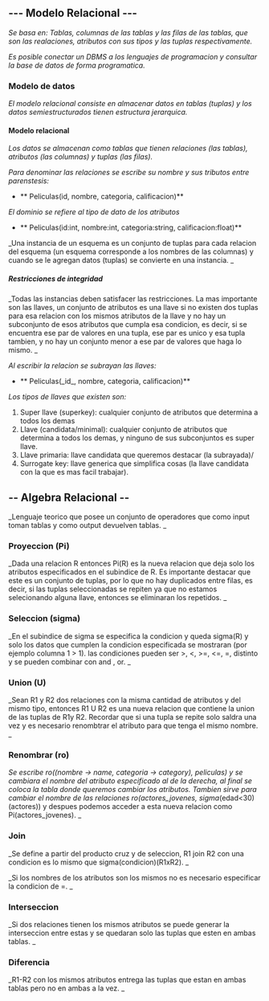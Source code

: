 ## --- Modelo Relacional --- ##

_Se basa en: Tablas, columnas de las tablas y las filas de las tablas, que son las realaciones, atributos con sus tipos y las tuplas respectivamente._

_Es posible conectar un DBMS a los lenguajes de programacion y consultar la base de datos de forma programatica._

### Modelo de datos

_El modelo relacional consiste en almacenar datos en tablas (tuplas) y los datos semiestructurados tienen estructura jerarquica._

#### Modelo relacional

_Los datos se almacenan como tablas que tienen relaciones (las tablas), atributos (las columnas) y tuplas (las filas)._

_Para denominar las relaciones se escribe su nombre y sus tributos entre parenstesis:_

* ** Peliculas(id, nombre, categoria, calificacion)**

_El dominio se refiere al tipo de dato de los atributos_
* ** Peliculas(id:int, nombre:int, categoria:string, calificacion:float)**

_Una instancia de un esquema es un conjunto de tuplas para cada relacion del esquema (un esquema corresponde a los nombres de las columnas) y cuando se le agregan datos (tuplas) se convierte en una instancia. _

##### Restricciones de integridad

_Todas las instancias deben satisfacer las restricciones. La mas importante son las llaves, un conjunto de atributos es una llave si no existen dos tuplas para esa relacion con los mismos atributos de la llave y no hay un subconjunto de esos atributos que cumpla esa condicion, es decir, si se encuentra ese par de valores en una tupla, ese par es unico y esa tupla tambien, y no hay un conjunto menor a ese par de valores que haga lo mismo. _

_Al escribir la relacion se subrayan las llaves:_
* ** Peliculas(\_id\_, nombre, categoria, calificacion)**

_Los tipos de llaves que existen son:_

1. Super llave (superkey): cualquier conjunto de atributos que determina a todos los demas
2. Llave (candidata/minimal): cualquier conjunto de atributos que determina a todos los demas, y ninguno de sus subconjuntos es super llave.
3. Llave primaria: llave candidata que queremos destacar (la subrayada)/
4. Surrogate key: llave generica que simplifica cosas (la llave candidata con la que es mas facil trabajar).

## -- Algebra Relacional -- ##

_Lenguaje teorico que posee un conjunto de operadores que como input toman tablas y como output devuelven tablas. _

### Proyeccion (Pi)

_Dada una relacion R entonces Pi(R) es la nueva relacion que deja solo los atributos especificados en el subindice de R. Es importante destacar que este es un conjunto de tuplas, por lo que no hay duplicados entre filas, es decir, si las tuplas seleccionadas se repiten ya que no estamos selecionando alguna llave, entonces se eliminaran los repetidos. _

### Seleccion (sigma)

_En el subindice de sigma se especifica la condicion y queda sigma(R) y solo los datos que cumplen la condicion especificada se mostraran (por ejemplo columna 1 > 1). las condiciones pueden ser >, <, >=, <=, =, distinto y se pueden combinar con and , or. _

### Union (U)

_Sean R1 y R2 dos relaciones con la misma cantidad de atributos y del mismo tipo, entonces R1 U R2 es una nueva relacion que contiene la union de las tuplas de R1y R2. Recordar que si una tupla se repite solo saldra una vez y es necesario renombtrar el atributo para que tenga el mismo nombre. _

### Renombrar (ro)

_Se escribe ro((nombre -> name, categoria -> category), peliculas) y se cambiara el nombre del atributo especificado al de la derecha, al final se coloca la tabla donde queremos cambiar los atributos. Tambien sirve para cambiar el nombre de las relaciones ro(actores_jovenes, sigma_(edad<30)(actores)) y despues podemos acceder a esta nueva relacion como Pi(actores_jovenes). _

### Join

_Se define a partir del producto cruz y de seleccion, R1 join R2 con una condicion es lo mismo que sigma(condicion)(R1xR2). _

_Si los nombres de los atributos son los mismos no es necesario especificar la condicion de =. _

### Interseccion

_Si dos relaciones tienen los mismos atributos se puede generar la interseccion entre estas y se quedaran solo las tuplas que esten en ambas tablas. _

### Diferencia

_R1-R2 con los mismos atributos entrega las tuplas que estan en ambas tablas pero no en ambas a la vez. _

